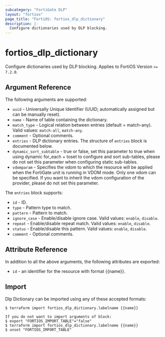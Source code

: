 ```yaml
---
subcategory: "FortiGate DLP"
layout: "fortios"
page_title: "FortiOS: fortios_dlp_dictionary"
description: |-
  Configure dictionaries used by DLP blocking.
---
```


# fortios_dlp_dictionary
Configure dictionaries used by DLP blocking. Applies to FortiOS Version `>= 7.2.0`.

## Argument Reference

The following arguments are supported:

* `uuid` - Universally Unique Identifier (UUID; automatically assigned but can be manually reset).
* `name` - Name of table containing the dictionary.
* `match_type` - Logical relation between entries (default = match-any). Valid values: `match-all`, `match-any`.
* `comment` - Optional comments.
* `entries` - DLP dictionary entries. The structure of `entries` block is documented below.
* `dynamic_sort_subtable` - true or false, set this parameter to true when using dynamic for_each + toset to configure and sort sub-tables, please do not set this parameter when configuring static sub-tables.
* `vdomparam` - Specifies the vdom to which the resource will be applied when the FortiGate unit is running in VDOM mode. Only one vdom can be specified. If you want to inherit the vdom configuration of the provider, please do not set this parameter.

The `entries` block supports:

* `id` - ID.
* `type` - Pattern type to match.
* `pattern` - Pattern to match.
* `ignore_case` - Enable/disable ignore case. Valid values: `enable`, `disable`.
* `repeat` - Enable/disable repeat match. Valid values: `enable`, `disable`.
* `status` - Enable/disable this pattern. Valid values: `enable`, `disable`.
* `comment` - Optional comments.


## Attribute Reference

In addition to all the above arguments, the following attributes are exported:
* `id` - an identifier for the resource with format {{name}}.

## Import

Dlp Dictionary can be imported using any of these accepted formats:
```
$ terraform import fortios_dlp_dictionary.labelname {{name}}

If you do not want to import arguments of block:
$ export "FORTIOS_IMPORT_TABLE"="false"
$ terraform import fortios_dlp_dictionary.labelname {{name}}
$ unset "FORTIOS_IMPORT_TABLE"
```
